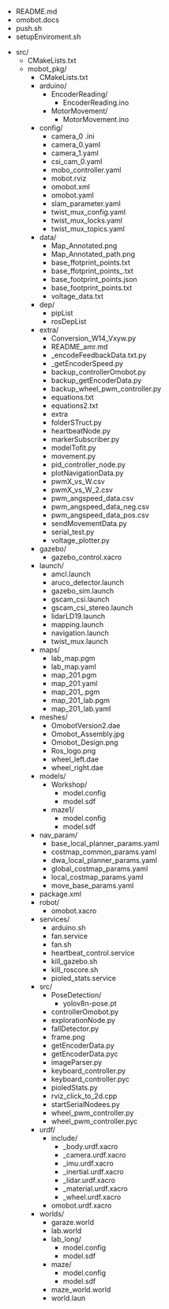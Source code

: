 - README.md
- omobot.docs
- push.sh
- setupEnviroment.sh
+ src/
    - CMakeLists.txt
    + mobot_pkg/
        - CMakeLists.txt
        + arduino/
            + EncoderReading/
                - EncoderReading.ino
            + MotorMovement/
                - MotorMovement.ino
        + config/
            - camera_0 .ini
            - camera_0.yaml
            - camera_1.yaml
            - csi_cam_0.yaml
            - mobo_controller.yaml
            - mobot.rviz
            - omobot.xml
            - omobot.yaml
            - slam_parameter.yaml
            - twist_mux_config.yaml
            - twist_mux_locks.yaml
            - twist_mux_topics.yaml
        + data/
            - Map_Annotated.png
            - Map_Annotated_path.png
            - base_ffotprint_points.txt
            - base_ffotprint_points_.txt
            - base_footprint_points.json
            - base_footprint_points.txt
            - voltage_data.txt
        + dep/
            - pipList
            - rosDepList
        + extra/
            - Conversion_W14_Vxyw.py
            - README_amr.md
            - _encodeFeedbackData.txt.py
            - _getEncoderSpeed.py
            - backup_controllerOmobot.py
            - backup_getEncoderData.py
            - backup_wheel_pwm_controller.py
            - equations.txt
            - equations2.txt
            - extra
            - folderSTruct.py
            - heartbeatNode.py
            - markerSubscriber.py
            - modelTofit.py
            - movement.py
            - pid_controller_node.py
            - plotNavigationData.py
            - pwmX_vs_W.csv
            - pwmX_vs_W_2.csv
            - pwm_angspeed_data.csv
            - pwm_angspeed_data_neg.csv
            - pwm_angspeed_data_pos.csv
            - sendMovementData.py
            - serial_test.py
            - voltage_plotter.py
        + gazebo/
            - gazebo_control.xacro
        + launch/
            - amcl.launch
            - aruco_detector.launch
            - gazebo_sim.launch
            - gscam_csi.launch
            - gscam_csi_stereo.launch
            - lidarLD19.launch
            - mapping.launch
            - navigation.launch
            - twist_mux.launch
        + maps/
            - lab_map.pgm
            - lab_map.yaml
            - map_201.pgm
            - map_201.yaml
            - map_201_.pgm
            - map_201_lab.pgm
            - map_201_lab.yaml
        + meshes/
            - OmobotVersion2.dae
            - Omobot_Assembly.jpg
            - Omobot_Design.png
            - Ros_logo.png
            - wheel_left.dae
            - wheel_right.dae
        + models/
            + Workshop/
                - model.config
                - model.sdf
            + maze1/
                - model.config
                - model.sdf
        + nav_param/
            - base_local_planner_params.yaml
            - costmap_common_params.yaml
            - dwa_local_planner_params.yaml
            - global_costmap_params.yaml
            - local_costmap_params.yaml
            - move_base_params.yaml
        - package.xml
        + robot/
            - omobot.xacro
        + services/
            - arduino.sh
            - fan.service
            - fan.sh
            - heartbeat_control.service
            - kill_gazebo.sh
            - kill_roscore.sh
            - pioled_stats.service
        + src/
            + PoseDetection/
                - yolov8n-pose.pt
            - controllerOmobot.py
            - explorationNode.py
            - fallDetector.py
            - frame.png
            - getEncoderData.py
            - getEncoderData.pyc
            - imageParser.py
            - keyboard_controller.py
            - keyboard_controller.pyc
            - pioledStats.py
            - rviz_click_to_2d.cpp
            - startSerialNodees.py
            - wheel_pwm_controller.py
            - wheel_pwm_controller.pyc
        + urdf/
            + include/
                - _body.urdf.xacro
                - _camera.urdf.xacro
                - _imu.urdf.xacro
                - _inertial.urdf.xacro
                - _lidar.urdf.xacro
                - _material.urdf.xacro
                - _wheel.urdf.xacro
            - omobot.urdf.xacro
        + worlds/
            - garaze.world
            - lab.world
            + lab_long/
                - model.config
                - model.sdf
            + maze/
                - model.config
                - model.sdf
            - maze_world.world
            - world.laun